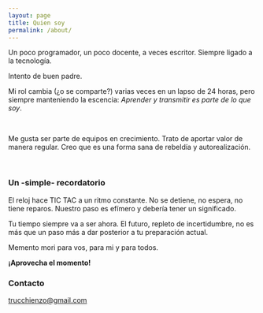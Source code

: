 ```yaml
---
layout: page
title: Quien soy
permalink: /about/
---
```



Un poco programador, un poco docente, a veces escritor. Siempre ligado a la tecnología.

Intento de buen padre.

Mi rol cambia (¿o se comparte?) varias veces en un lapso de 24 horas, pero siempre manteniendo la escencia: *Aprender y transmitir es parte de lo que soy*.

&nbsp;

Me gusta ser parte de equipos en crecimiento. Trato de aportar valor de manera regular. Creo que es una forma sana de rebeldía y autorealización.

&nbsp;
&nbsp;

### Un -simple- recordatorio

El reloj hace TIC TAC a un ritmo constante. No se detiene, no espera, no tiene reparos.
Nuestro paso es efímero y debería tener un significado.

Tu tiempo siempre va a ser ahora. El futuro, repleto de incertidumbre, no es más que un paso más a dar posterior a tu preparación actual.
&nbsp;

Memento mori para vos, para mi y para todos.

**¡Aprovecha el momento!**




### Contacto

[trucchienzo@gmail.com](mailto:trucchienzo@gmail.com)